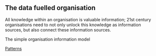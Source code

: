 ## The data fuelled organisation

All knowledge within an organisation is valuable information; 21st century organisations need to not only unlock this knowledge as information sources, but also connect these information sources.



The simple organisation information model




[Patterns](../Patterns/readme.md)<br>
